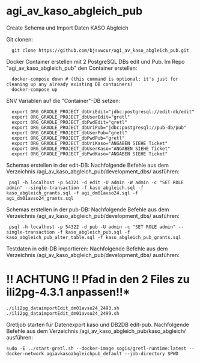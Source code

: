 # agi_av_kaso_abgleich_pub

Create Schema und Import Daten KASO Abgleich

Git clonen:
```
  git clone https://github.com/bjsvwcur/agi_av_kaso_abgleich_pub.git
```

Docker Container erstellen mit 2 PostgreSQL DBs edit und Pub.
Im Repo "agi_av_kaso_abgleich_pub" den Container erstellen: 

```
  docker-compose down # (this command is optional; it's just for cleaning up any already existing DB containers)
  docker-compose up
```

ENV Variablen auf die "Container"-DB setzen:
```
  export ORG_GRADLE_PROJECT_dbUriEdit="jdbc:postgresql://edit-db/edit"
  export ORG_GRADLE_PROJECT_dbUserEdit="gretl"
  export ORG_GRADLE_PROJECT_dbPwdEdit="gretl"
  export ORG_GRADLE_PROJECT_dbUriPub="jdbc:postgresql://pub-db/pub"
  export ORG_GRADLE_PROJECT_dbUserPub="gretl"
  export ORG_GRADLE_PROJECT_dbPwdPub="gretl"
  export ORG_GRADLE_PROJECT_dbUriKaso="ANGABEN SIEHE Ticket"
  export ORG_GRADLE_PROJECT_dbUserKaso="ANGABEN SIEHE Ticket"
  export ORG_GRADLE_PROJECT_dbPwdKaso="ANGABEN SIEHE Ticket"
```

Schemas erstellen in der edit-DB:
Nachfolgende Befehle aus dem Verzeichnis /agi_av_kaso_abgleich_pub/development_dbs/ ausführen:
```
 psql -h localhost -p 54321 -d edit -U admin -W admin -c "SET ROLE admin" --single-transaction -f kaso_abgleich.sql -f kaso_abgleich_grants.sql -f agi_dm01avso24.sql -f agi_dm01avso24_grants.sql
```

Schemas erstellen in der pub-DB:
Nachfolgende Befehle aus dem Verzeichnis /agi_av_kaso_abgleich_pub/development_dbs/ ausführen:
```
 psql -h localhost -p 54322 -d pub -U admin -c "SET ROLE admin" --single-transaction -f kaso_abgleich_pub.sql -f kaso_abgleich_pub_alter_table.sql -f kaso_abgleich_pub_grants.sql
```

Testdaten in edit-DB importieren:
Nachfolgende Befehle aus dem Verzeichnis /agi_av_kaso_abgleich_pub/development_dbs/ ausführen:
# !! ACHTUNG !! Pfad in den 2 Files zu ili2pg-4.3.1 anpassen!!*
```
./ili2pg_dataimportEdit_dm01avso24_2493.sh
./ili2pg_dataimportEdit_dm01avso24_2499.sh
```

Gretljob starten für Datenexport kaso und DB2DB edit-pub.
Nachfolgende Befehle aus dem Verzeichnis /agi_av_kaso_abgleich_pub/kaso_abgleich/ ausführen:
```
sudo -E ../start-gretl.sh --docker-image sogis/gretl-runtime:latest --docker-network agiavkasoabgleichpub_default --job-directory $PWD
```
